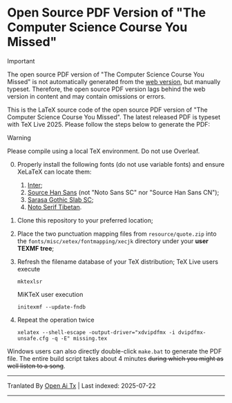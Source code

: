 ﻿
# Open Source PDF Version of "The Computer Science Course You Missed"

> [!important]
> The open source PDF version of "The Computer Science Course You Missed" is not automatically generated from the [web version](https://www.criwits.top/missing), but manually typeset. Therefore, the open source PDF version lags behind the web version in content and may contain omissions or errors.

This is the LaTeX source code of the open source PDF version of "The Computer Science Course You Missed". The latest released PDF is typeset with TeX Live 2025. Please follow the steps below to generate the PDF:

> [!warning]
> Please compile using a local TeX environment. Do not use Overleaf.

0. Properly install the following fonts (do not use variable fonts) and ensure XeLaTeX can locate them:
   1. [Inter](https://rsms.me/inter/);
   2. [Source Han Sans](https://github.com/adobe-fonts/source-han-sans/) (not "Noto Sans SC" nor "Source Han Sans CN");
   3. [Sarasa Gothic Slab SC](https://github.com/be5invis/Sarasa-Gothic);
   4. [Noto Serif Tibetan](https://fonts.google.com/noto/specimen/Noto+Serif+Tibetan).
1. Clone this repository to your preferred location;
2. Place the two punctuation mapping files from `resource/quote.zip` into the `fonts/misc/xetex/fontmapping/xecjk` directory under your **user TEXMF tree**;
3. Refresh the filename database of your TeX distribution; TeX Live users execute

   ```shell
   mktexlsr
   ```
   MiKTeX user execution
   ```shell
   initexmf --update-fndb
   ```
4. Repeat the operation twice
   ```shell
   xelatex --shell-escape -output-driver="xdvipdfmx -i dvipdfmx-unsafe.cfg -q -E" missing.tex
   ```
Windows users can also directly double-click `make.bat` to generate the PDF file. The entire build script takes about 4 minutes ~~during which you might as well listen to a song~~.


---

Tranlated By [Open Ai Tx](https://github.com/OpenAiTx/OpenAiTx) | Last indexed: 2025-07-22

---